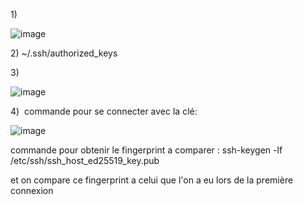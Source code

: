 1) 

![image](https://github.com/user-attachments/assets/80e46c0d-c87e-4e6a-a8de-4195ded8cc72)

2) ~/.ssh/authorized_keys

3) 

![image](https://github.com/user-attachments/assets/5ed2cc0c-ab6c-4a3e-9967-0ad5ddd32aa4)


4) 
commande pour se connecter avec la clé: 

![image](https://github.com/user-attachments/assets/f55518c0-8e68-4362-b0bf-869a94675ec3)


commande pour obtenir le fingerprint a comparer :
ssh-keygen -lf /etc/ssh/ssh_host_ed25519_key.pub

et on compare ce fingerprint a celui que l'on a eu lors de la première connexion
